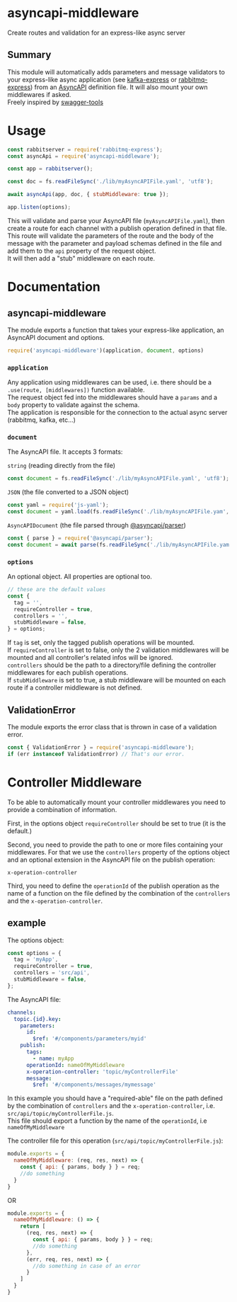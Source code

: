 # asyncapi-middleware
Create routes and validation for an express-like async server

## Summary
This module will automatically adds parameters and message validators to your express-like async application (see [kafka-express](https://www.npmjs.com/package/kafka-express) or [rabbitmq-express](https://www.npmjs.com/package/rabbitmq-express)) from an [AsyncAPI](https://www.asyncapi.com/docs/reference/specification/v2.6.0) definition file. It will also mount your own middlewares if asked.  
Freely inspired by [swagger-tools](https://www.npmjs.com/package/swagger-tools)  
  
# Usage
```javascript
const rabbitserver = require('rabbitmq-express');
const asyncApi = require('asyncapi-middleware');

const app = rabbitserver();

const doc = fs.readFileSync('./lib/myAsyncAPIFile.yaml', 'utf8');

await asyncApi(app, doc, { stubMiddleware: true });

app.listen(options);
```
This will validate and parse your AsyncAPI file (`myAsyncAPIFile.yaml`), then create a route for each channel with a publish operation defined in that file.  
This route will validate the parameters of the route and the body of the message with the parameter and payload schemas defined in the file and add them to the `api` property of the request object.  
It will then add a "stub" middleware on each route.  
  
# Documentation
## asyncapi-middleware
The module exports a function that takes your express-like application, an AsyncAPI document and options.  
```javascript
require('asyncapi-middleware')(application, document, options)
```
### `application`
Any application using middlewares can be used, i.e. there should be a `.use(route, [middlewares])` function available.  
The request object fed into the middlewares should have a `params` and a `body` property to validate against the schema.  
The application is responsible for the connection to the actual async server (rabbitmq, kafka, etc...)  
### `document`
The AsyncAPI file. It accepts 3 formats:  
  
`string` (reading directly from the file)  
```javascript
const document = fs.readFileSync('./lib/myAsyncAPIFile.yaml', 'utf8');
```
`JSON` (the file converted to a JSON object) 
```javascript
const yaml = require('js-yaml');
const document = yaml.load(fs.readFileSync('./lib/myAsyncAPIFile.yam', 'utf8'));
```
`AsyncAPIDocument` (the file parsed through [@asyncapi/parser](https://www.npmjs.com/package/@asyncapi/parser)) 
```javascript
const { parse } = require('@asyncapi/parser');
const document = await parse(fs.readFileSync('./lib/myAsyncAPIFile.yam', 'utf8'));
```
### `options`
An optional object. All properties are optional too.  
```javascript
// these are the default values
const {
  tag = '',
  requireController = true,
  controllers = '',
  stubMiddleware = false,
} = options;
```
If `tag` is set, only the tagged publish operations will be mounted.  
If `requireController` is set to false, only the 2 validation middlewares will be mounted and all controller's related infos will be ignored.  
`controllers` should be the path to a directory/file defining the controller middlewares for each publish operations.  
If `stubMiddleware` is set to true, a stub middleware will be mounted on each route if a controller middleware is not defined.  

## ValidationError
The module exports the error class that is thrown in case of a validation error.    
```javascript
const { ValidationError } = require('asyncapi-middleware');
if (err instanceof ValidationError) // That's our error.
```
  
# Controller Middleware
To be able to automatically mount your controller middlewares you need to provide a combination of information.  
  
First, in the options object `requireController` should be set to true (it is the default.)  
  
Second, you need to provide the path to one or more files containing your middlewares. For that we use the `controllers` property of the options object and an optional extension in the AsyncAPI file on the publish operation:  
```
x-operation-controller
```
  
Third, you need to define the `operationId` of the publish operation as the name of a function on the file defined by the combination of the `controllers` and the `x-operation-controller`.  

## example
The options object:
```javascript
const options = {
  tag = 'myApp',
  requireController = true,
  controllers = 'src/api',
  stubMiddleware = false,
};
```
The AsyncAPI file:
```yaml
channels:
  topic.{id}.key:
    parameters:
      id:
        $ref: '#/components/parameters/myid'
    publish:
      tags:
        - name: myApp
      operationId: nameOfMyMiddleware
      x-operation-controller: 'topic/myControllerFile'
      message:
        $ref: '#/components/messages/mymessage'
```
In this example you should have a "required-able" file on the path defined by the combination of `controllers` and the `x-operation-controller`, i.e. `src/api/topic/myControllerFile.js`.  
This file should export a function by the name of the `operationId`, i.e `nameOfMyMiddleware`  
  
The controller file for this operation (`src/api/topic/myControllerFile.js`):
```javascript
module.exports = {
  nameOfMyMiddleware: (req, res, next) => {
    const { api: { params, body } } = req;
    //do something
  }
}
```
OR
```javascript
module.exports = {
  nameOfMyMiddleware: () => {
    return [
      (req, res, next) => {
        const { api: { params, body } } = req;
        //do something
      },
      (err, req, res, next) => {
        //do something in case of an error
      }
    ]
  }
}
```

